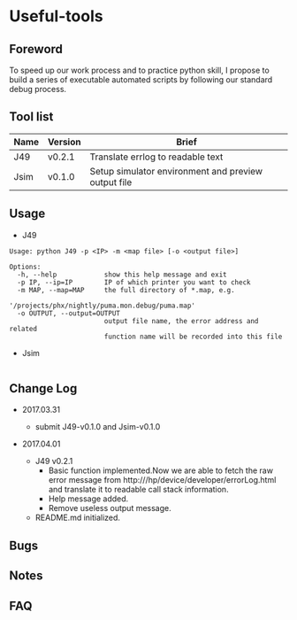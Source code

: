 # Useful-tools
## Foreword
To speed up our work process and to practice python skill, I propose to build a series of executable automated scripts by following our standard debug process.

## Tool list
Name|Version|Brief
-|-|-
J49|v0.2.1|Translate errlog to readable text
Jsim|v0.1.0|Setup simulator environment and preview output file

## Usage
* J49
```
Usage: python J49 -p <IP> -m <map file> [-o <output file>]

Options:
  -h, --help            show this help message and exit
  -p IP, --ip=IP        IP of which printer you want to check
  -m MAP, --map=MAP     the full directory of *.map, e.g.
                        '/projects/phx/nightly/puma.mon.debug/puma.map'
  -o OUTPUT, --output=OUTPUT
                        output file name, the error address and related
                        function name will be recorded into this file
```
* Jsim
```
```
## Change Log
* 2017.03.31
	* submit J49-v0.1.0 and Jsim-v0.1.0

* 2017.04.01
	* J49 v0.2.1
    	* Basic function implemented.Now we are able to fetch the raw error message from http://<IP>/hp/device/developer/errorLog.html
    	and translate it to readable call stack information.
    	* Help message added.
		* Remove useless output message.
	* README.md initialized.


## Bugs
## Notes
## FAQ
